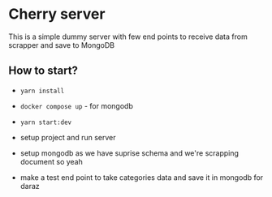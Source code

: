 # Cherry server

This is a simple dummy server with few end points to receive data from scrapper
and save to MongoDB

## How to start?

- `yarn install`
- `docker compose up` - for mongodb
- `yarn start:dev`

- setup project and run server
- setup mongodb as we have suprise schema and we're scrapping document so yeah

- make a test end point to take categories data and save it in mongodb for daraz
